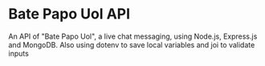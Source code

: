 # Bate Papo Uol API

An API of "Bate Papo Uol", a live chat messaging, using Node.js, Express.js and MongoDB. Also using 
dotenv to save local variables and joi to validate inputs